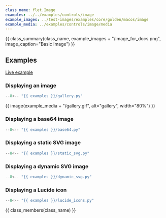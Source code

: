 ```yaml
---
class_name: flet.Image
examples: ../../examples/controls/image
example_images: ../test-images/examples/core/golden/macos/image
example_media: ../examples/controls/image/media
---
```


{{ class_summary(class_name, example_images + "/image_for_docs.png", image_caption="Basic Image") }}

## Examples

[Live example](https://flet-controls-gallery.fly.dev/displays/image)

### Displaying an image

```python
--8<-- "{{ examples }}/gallery.py"
```

{{ image(example_media + "/gallery.gif", alt="gallery", width="80%") }}


### Displaying a base64 image

```python
--8<-- "{{ examples }}/base64.py"
```

### Displaying a static SVG image

```python
--8<-- "{{ examples }}/static_svg.py"
```

### Displaying a dynamic SVG image

```python
--8<-- "{{ examples }}/dynamic_svg.py"
```

### Displaying a Lucide icon

```python
--8<-- "{{ examples }}/lucide_icons.py"
```

{{ class_members(class_name) }}
